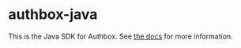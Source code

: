 # authbox-java

This is the Java SDK for Authbox. See [the docs](docs/01-quickstart.md) for more information.
